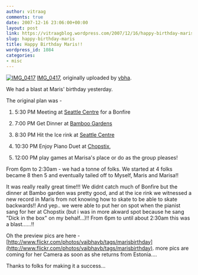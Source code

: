 ```yaml
---
author: vitraag
comments: true
date: 2007-12-16 23:06:00+00:00
layout: post
link: https://vitraagblog.wordpress.com/2007/12/16/happy-birthday-maris/
slug: happy-birthday-maris
title: Happy Birthday Maris!!
wordpress_id: 1084
categories:
- misc
---
```


[![IMG_0417](http://farm3.static.flickr.com/2390/2115602051_0a97a863db_t.jpg)](http://www.flickr.com/photos/vaibhavb/2115602051/)
[IMG_0417](http://www.flickr.com/photos/vaibhavb/2115602051/),
originally uploaded by [vbha](http://www.flickr.com/people/vaibhavb/). 



We had a blast at Maris' birthday yesterday.

The original plan was -





  1. 5:30 PM Meeting at [Seattle Centre](http://www.seattlecenter.com/winterfest/premier.asp) for a Bonfire


  2. 7:00 PM Get Dinner at [Bamboo Gardens](http://www.yelp.com/biz/nTR86uByVEaC1s7w1KIlDw)


  3. 8:30 PM Hit the Ice rink at [Seattle Centre](http://www.seattlecenter.com/winterfest/everyday.asp#icerink)


  4. 10:30 PM Enjoy Piano Duet at [Chopstix](http://maps.google.com/maps?hl=en&rls=com.microsoft:*:IE-SearchBox&rlz=1I7GGIH&resnum=0&um=1&ie=UTF-8&q=chopstix&near=Seattle,+WA&fb=1&view=text&latlng=47625480,-122356557,7262675514692753587&dtab=2&reviews=1&sa=X&oi=local_result&resnum=1&ct=result),


  5. 12:00 PM play games at Marisa's place or do as the group pleases!



From 6pm to 2:30am - we had a tonne of folks. We started at 4 folks became 8 then 5 and eventually tailed off to Myself, Maris and Marisa!!

It was really really great time!!! We didnt catch much of Bonfire but the dinner at Bambo garden was pretty good, and at the ice rink we witnessed a new record in Maris from not knowing how to skate to be able to skate backwards!! And yep.. we were able to put her on spot when the pianist sang for her at Chopstix (but i was in more akward spot because he sang "Dick in the box" on my behalf...)!! From 6pm to until about 2:30am this was a blast......!!

Oh the preview pics are here - [http://www.flickr.com/photos/vaibhavb/tags/marisbirthday](http://www.flickr.com/photos/vaibhavb/tags/marisbirthday). more pics are coming for her Camera as soon as she returns from Estonia....

Thanks to folks for making it a success...

